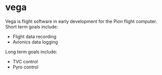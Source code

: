 # vega
Vega is flight software in early development for the Pion flight computer. 
Short term goals include:
  - Flight data recording
  - Avionics data logging

Long term goals include:
  - TVC control
  - Pyro control
